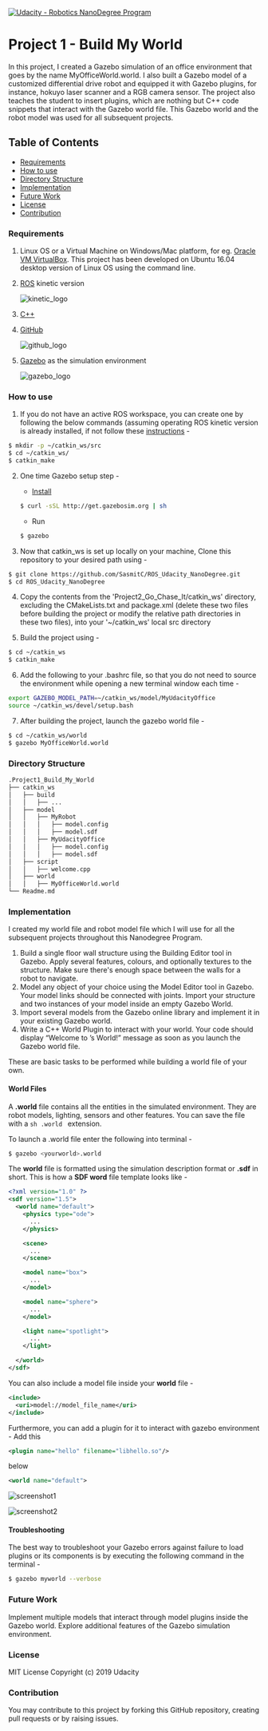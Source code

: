 [![Udacity - Robotics NanoDegree Program](https://s3-us-west-1.amazonaws.com/udacity-robotics/Extra+Images/RoboND_flag.png)](https://classroom.udacity.com/nanodegrees/nd209/dashboard/overview)

# Project 1 - Build My World

In this project, I created a Gazebo simulation of an office environment that goes by the name MyOfficeWorld.world. I also built a Gazebo model of a customized differential drive robot and equipped it with Gazebo plugins, for instance, hokuyo laser scanner and a RGB camera sensor. The project also teaches the student to insert plugins, which are nothing but C++ code snippets that interact with the Gazebo world file. This Gazebo world and the robot model was used for all subsequent projects.


## Table of Contents

   * [Requirements](#requirements)
   * [How to use](#how-to-use)
   * [Directory Structure](#directory-structure)
   * [Implementation](#implementation)
   * [Future Work](#future-work)
   * [License](#license)
   * [Contribution](#contribution)


### Requirements
1. Linux OS or a Virtual Machine on Windows/Mac platform, for eg. [Oracle VM VirtualBox](https://www.vmware.com/products/workstation-player/workstation-player-evaluation.html). This project has been developed on Ubuntu 16.04 desktop version of Linux OS using the command line.

2. [ROS](http://wiki.ros.org/kinetic/Installation) kinetic version

   ![kinetic_logo](kinetic.png)
   
3. [C++](https://www.udacity.com/course/c-for-programmers--ud210)

4. [GitHub](https://www.udacity.com/course/version-control-with-git--ud123)

   ![github_logo](github-logo.jpg)
   
5. [Gazebo](http://gazebosim.org/) as the simulation environment

   ![gazebo_logo](gazebo-logo.png)


### How to use
1. If you do not have an active ROS workspace, you can create one by following the below commands (assuming operating ROS kinetic version is already installed, if not follow these [instructions](http://wiki.ros.org/kinetic/Installation) -
```sh
$ mkdir -p ~/catkin_ws/src
$ cd ~/catkin_ws/
$ catkin_make
```

2. One time Gazebo setup step -
    + [Install](http://gazebosim.org/tutorials?tut=install_ubuntu&cat=install)
    ```sh
    $ curl -sSL http://get.gazebosim.org | sh
    ```
    + Run
    ```sh
    $ gazebo
    ```

3. Now that catkin_ws is set up locally on your machine, Clone this repository to your desired path using -
```sh
$ git clone https://github.com/SasmitC/ROS_Udacity_NanoDegree.git
$ cd ROS_Udacity_NanoDegree
```

4. Copy the contents from the 'Project2_Go_Chase_It/catkin_ws' directory, excluding the CMakeLists.txt and package.xml (delete these two files before building the project or modify the relative path directories in these two files), into your '~/catkin_ws' local src directory

5. Build the project using -
```sh
$ cd ~/catkin_ws
$ catkin_make
```

6. Add the following to your .bashrc file, so that you do not need to source the environment while opening a new terminal window each time -
```sh
export GAZEBO_MODEL_PATH=~/catkin_ws/model/MyUdacityOffice
source ~/catkin_ws/devel/setup.bash
```

7. After building the project, launch the gazebo world file - 
```sh
$ cd ~/catkin_ws/world
$ gazebo MyOfficeWorld.world
```

### Directory Structure
```bash
.Project1_Build_My_World
├── catkin_ws
│   ├── build
│   │   ├── ...
│   ├── model
│   │   ├── MyRobot
│   │   │   ├── model.config
│   │   │   ├── model.sdf
│   │   ├── MyUdacityOffice
│   │   │   ├── model.config
│   │   │   ├── model.sdf
│   ├── script
│   │   ├── welcome.cpp
│   ├── world
│   │   ├── MyOfficeWorld.world
└── Readme.md
```

### Implementation
I created my world file and robot model file which I will use for all the subsequent projects throughout this Nanodegree Program.

1. Build a single floor wall structure using the Building Editor tool in Gazebo. Apply several features, colours, and optionally textures to the structure. Make sure there's enough space between the walls for a robot to navigate.
2. Model any object of your choice using the Model Editor tool in Gazebo. Your model links should be connected with joints.
Import your structure and two instances of your model inside an empty Gazebo World.
3. Import several models from the Gazebo online library and implement it in your existing Gazebo world.
4. Write a C++ World Plugin to interact with your world. Your code should display “Welcome to <your>’s World!” message as soon as you launch the Gazebo world file.
  
These are basic tasks to be performed while building a world file of your own.

#### World Files
A **.world** file contains all the entities in the simulated environment. They are robot models, lighting, sensors and other features. You can save the file with a ```sh .world ``` extension.

To launch a .world file enter the following into terminal - 
```sh
$ gazebo <yourworld>.world
```

The **world** file is formatted using the simulation description format or **.sdf** in short. This is how a **SDF word** file template looks like - 

```xml
<?xml version="1.0" ?>
<sdf version="1.5">
  <world name="default">
    <physics type="ode">
      ...
    </physics>

    <scene>
      ...
    </scene>

    <model name="box">
      ...
    </model>

    <model name="sphere">
      ...
    </model>

    <light name="spotlight">
      ...
    </light>

  </world>
</sdf>
```
You can also include a model file inside your **world** file - 
```xml
<include>
  <uri>model://model_file_name</uri>
</include>
```
Furthermore, you can add a plugin for it to interact with gazebo environment -
Add this 
```xml
<plugin name="hello" filename="libhello.so"/>
```
below 
```xml
<world name="default">
```

![screenshot1](default_gzclient_camera_myworld_1.jpg "MyOfficeWorld.world")

![screenshot2](default_gzclient_camera_myworld_4.jpg "Model Editor")

#### Troubleshooting
The best way to troubleshoot your Gazebo errors against failure to load plugins or its components is by executing the following command in the terminal -
```sh
$ gazebo myworld --verbose
```

### Future Work
Implement multiple models that interact through model plugins inside the Gazebo world. Explore additional features of the Gazebo simulation environment.

### License
MIT License Copyright (c) 2019 Udacity

### Contribution
You may contribute to this project by forking this GitHub repository, creating pull requests or by raising issues.
